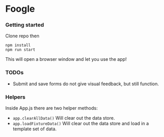 # Foogle

### Getting started

Clone repo then
```
npm install
npm run start
```

This will open a browser window and let you use the app!

### TODOs
- Submit and save forms do not give visual feedback, but still function.

### Helpers
Inside App.js there are two helper methods:
- `app.clearAllData()` Will clear out the data store.
- `app.loadFixtureData()` Will clear out the data store and load in a template set of data.
